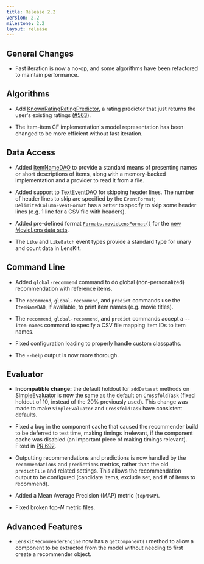 ```yaml
---
title: Release 2.2
version: 2.2
milestone: 2.2
layout: release
---
```


## General Changes

- Fast iteration is now a no-op, and some algorithms have been refactored to maintain performance.

## Algorithms

[KnownRatingRatingPredictor]: http://lenskit.org/master/apidocs/org/grouplens/lenskit/predict/KnownRatingRatingPredictor.html

- Add [KnownRatingRatingPredictor][], a rating predictor that just returns the
  user's existing ratings
  ([#563](https://github.com/lenskit/lenskit/issues/563)).

- The item-item CF implementation's model representation has been changed to be more efficient without fast iteration.

## Data Access

[ItemNameDAO]: /master/apidocs/org/grouplens/lenskit/data/dao/ItemNameDAO.html
[TextEventDAO]: /master/apidocs/org/grouplens/lenskit/data/text/TextEventDAO.html
[ml-format]: /master/apidocs/org/grouplens/lenskit/data/text/Formats.html#movieLensLatest()

- Added [ItemNameDAO][] to provide a standard means of presenting names or
  short descriptions of items, along with a memory-backed implementation and a
  provider to read it from a file.

- Added support to [TextEventDAO][] for skipping header lines.  The number of
  header lines to skip are specified by the `EventFormat`;
  `DelimitedColumnEventFormat` has a setter to specify to skip some header
  lines (e.g. 1 line for a CSV file with headers).

- Added pre-defined format [`Formats.movieLensFormat()`][ml-format] for the [new MovieLens
  data sets][ML20M].

- The `Like` and `LikeBatch` event types provide a standard type for unary and count data in LensKit.

[ML20M]: http://grouplens.org/new-movielens-datasets-released/

## Command Line

- Added `global-recommend` command to do global (non-personalized)
  recommendation with reference items.

- The `recommend`, `global-recommend`, and `predict` commands use the
  `ItemNameDAO`, if available, to print item names (e.g. movie titles).

- The `recommend`, `global-recommend`, and `predict` commands accept a
  `--item-names` command to specify a CSV file mapping item IDs to item names.

- Fixed configuration loading to properly handle custom classpaths.

- The `--help` output is now more thorough.

## Evaluator

[SimpleEvaluator]: /apidocs/org/grouplens/lenskit/eval/traintest/SimpleEvaluator.html

-   **Incompatible change:** the default holdout for `addDataset` methods on
    [SimpleEvaluator][] is now the same as the default on `CrossfoldTask`
    (fixed holdout of 10, instead of the 20% previously used).  This change was
    made to make `SimpleEvaluator` and `CrossfoldTask` have consistent
    defaults.

-   Fixed a bug in the component cache that caused the recommender build to be
    deferred to test time, making timings irrelevant, if the component cache
    was disabled (an important piece of making timings relevant).  Fixed in [PR
    692](https://github.com/lenskit/lenskit/pull/629).

-   Outputting recommendations and predictions is now handled by the `recommendations` and `predictions` metrics, rather than the old `predictFile` and related settings.  This allows the recommendation output to be configured (candidate items, exclude set, and # of items to recommend).

-   Added a Mean Average Precision (MAP) metric (`topNMAP`).

-   Fixed broken top-*N* metric files.

## Advanced Features

-   `LenskitRecommenderEngine` now has a `getComponent()` method to allow a component to be extracted from the model without needing to first create a recommender object.
